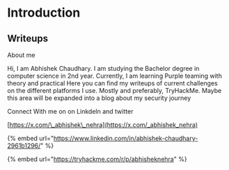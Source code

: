 # Introduction

## Writeups

About me

Hi, I am Abhishek Chaudhary. I am studying the Bachelor degree in computer science in 2nd year. Currently, I am learning Purple teaming with theory and practical Here you can find my writeups of current challenges on the different platforms I use. Mostly and preferably, TryHackMe. Maybe this area will be expanded into a blog about my security journey

Connect With me on on Linkdeln and twitter

[https://x.com/\_abhishek\_nehra](https://x.com/_abhishek_nehra)

{% embed url="https://www.linkedin.com/in/abhishek-chaudhary-2961b1296/" %}

{% embed url="https://tryhackme.com/r/p/abhisheknehra" %}

